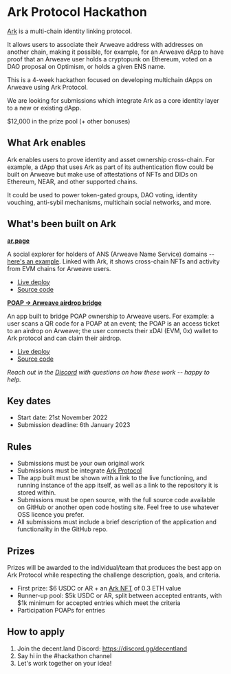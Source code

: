 # Ark Protocol Hackathon

[Ark](https://ark.decent.land) is a multi-chain identity linking protocol.

It allows users to associate their Arweave address with addresses on another chain, making it possible, for example, for an Arweave dApp to have proof that an Arweave user holds a cryptopunk on Ethereum, voted on a DAO proposal on Optimism, or holds a given ENS name.

This is a 4-week hackathon focused on developing multichain dApps on Arweave using Ark Protocol.

We are looking for submissions which integrate Ark as a core identity layer to a new or existing dApp.

$12,000 in the prize pool (+ other bonuses)

## What Ark enables

Ark enables users to prove identity and asset ownership cross-chain. For example, a dApp that uses Ark as part of its authentication flow could be built on Arweave but make use of attestations of NFTs and DIDs on Ethereum, NEAR, and other supported chains.

It could be used to power token-gated groups, DAO voting, identity vouching, anti-sybil mechanisms, multichain social networks, and more.

## What's been built on Ark

**[ar.page](https://ar.page)**

A social explorer for holders of ANS (Arweave Name Service) domains -- [here's an example](https://xy.ar.page). Linked with Ark, it shows cross-chain NFTs and activity from EVM chains for Arweave users.

* [Live deploy](https://ar.page)
* [Source code](https://github.com/decentldotland/ANS_UI_2.0/)

**[POAP -> Arweave airdrop bridge](https://twitter.com/decentdotland/status/1579010712600731648)**

An app built to bridge POAP ownership to Arweave users. For example: a user scans a QR code for a POAP at an event; the POAP is an access ticket to an airdrop on Arweave; the user connects their xDAI (EVM, 0x) wallet to Ark protocol and can claim their airdrop.

* [Live deploy](https://ar.page/claim)
* [Source code](https://github.com/decentldotland/ans-lisbon-contract)

_Reach out in the [Discord](https://discord.gg/decentland) with questions on how these work -- happy to help._

## Key dates

* Start date: 21st November 2022
* Submission deadline: 6th January 2023

## Rules

- Submissions must be your own original work
- Submissions must be integrate [Ark Protocol](https://github.com/decentldotland/ark-protocol)
- The app built must be shown with a link to the live functioning, and running instance of the app itself, as well as a link to the repository it is stored within.
- Submissions must be open source, with the full source code available on GitHub or another open code hosting site. Feel free to use whatever OSS licence you prefer.
- All submissions must include a brief description of the application and functionality in the GitHub repo.

## Prizes

Prizes will be awarded to the individual/team that produces the best app on Ark Protocol while respecting the challenge description, goals, and criteria.

- First prize: $6 USDC or AR + an [Ark NFT](http://mint.decent.land) of 0.3 ETH value
- Runner-up pool: $5k USDC or AR, split between accepted entrants, with $1k minimum for accepted entries which meet the criteria
- Participation POAPs for entries

## How to apply

1. Join the decent.land Discord: https://discord.gg/decentland
2. Say hi in the #hackathon channel
3. Let's work together on your idea!
